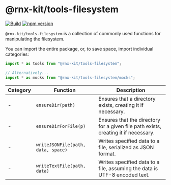 # @rnx-kit/tools-filesystem

[![Build](https://github.com/microsoft/rnx-kit/actions/workflows/build.yml/badge.svg)](https://github.com/microsoft/rnx-kit/actions/workflows/build.yml)
[![npm version](https://img.shields.io/npm/v/@rnx-kit/tools-filesystem)](https://www.npmjs.com/package/@rnx-kit/tools-filesystem)

`@rnx-kit/tools-filesystem` is a collection of commonly used functions for
manipulating the filesystem.

You can import the entire package, or, to save space, import individual
categories:

```typescript
import * as tools from "@rnx-kit/tools-filesystem";

// Alternatively...
import * as mocks from "@rnx-kit/tools-filesystem/mocks";
```

<!-- The following table can be updated by running `yarn update-readme` -->
<!-- @rnx-kit/api start -->

| Category | Function                           | Description                                                                        |
| -------- | ---------------------------------- | ---------------------------------------------------------------------------------- |
| -        | `ensureDir(path)`                  | Ensures that a directory exists, creating it if necessary.                         |
| -        | `ensureDirForFile(p)`              | Ensures that the directory for a given file path exists, creating it if necessary. |
| -        | `writeJSONFile(path, data, space)` | Writes specified data to a file, serialized as JSON format.                        |
| -        | `writeTextFile(path, data)`        | Writes specified data to a file, assuming the data is UTF-8 encoded text.          |

<!-- @rnx-kit/api end -->
